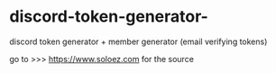 # discord-token-generator-
discord token generator + member generator (email verifying tokens)

go to >>> https://www.soloez.com for the source
